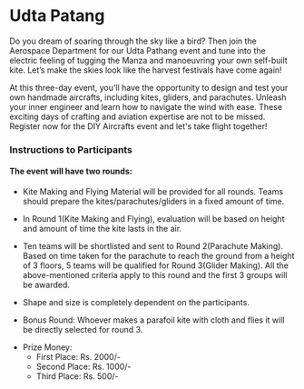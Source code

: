 # Udta Patang

Do you dream of soaring through the sky like a bird? Then join the Aerospace Department for our Udta Pathang event and tune into the electric feeling of tugging the Manza and manoeuvring your own self-built kite. Let’s make the skies look like the harvest festivals have come again!

At this three-day event, you'll have the opportunity to design and test your own handmade aircrafts, including kites, gliders, and parachutes. Unleash your inner engineer and learn how to navigate the wind with ease. These exciting days of crafting and aviation expertise are not to be missed. Register now for the DIY Aircrafts event and let's take flight together!

### Instructions to Participants

#### The event will have two rounds:

- Kite Making and Flying Material will be provided for all rounds. Teams should prepare the kites/parachutes/gliders in a fixed amount of time.

- In Round 1(Kite Making and Flying), evaluation will be based on height and amount of time the kite lasts in the air.

- Ten teams will be shortlisted and sent to Round 2(Parachute Making). Based on time taken for the parachute to reach the ground from a height of 3 floors, 5 teams will be qualified for Round 3(Glider Making). All the above-mentioned criteria apply to this round and the first 3 groups will be awarded.

- Shape and size is completely dependent on the participants.

- Bonus Round: Whoever makes a parafoil kite with cloth and flies it will be directly selected for round 3.

* Prize Money:
    * First Place: Rs. 2000/-
    * Second Place: Rs. 1000/-
    * Third Place: Rs. 500/-